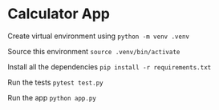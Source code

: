 # Calculator App

Create virtual environment using
`python -m venv .venv`

Source this environment
`source .venv/bin/activate`

Install all the dependencies
`pip install -r requirements.txt`

Run the tests
`pytest test.py`

Run the app
`python app.py`